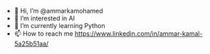- 👋 Hi, I’m @ammarkamohamed
- 👀 I’m interested in AI
- 🌱 I’m currently learning Python
- 📫 How to reach me https://www.linkedin.com/in/ammar-kamal-5a25b51aa/

<!---
ammarkamohamed/ammarkamohamed is a ✨ special ✨ repository because its `README.md` (this file) appears on your GitHub profile.
You can click the Preview link to take a look at your changes.
--->
